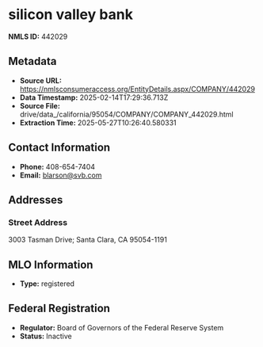 # silicon valley bank

**NMLS ID:** 442029

## Metadata
- **Source URL:** https://nmlsconsumeraccess.org/EntityDetails.aspx/COMPANY/442029
- **Data Timestamp:** 2025-02-14T17:29:36.713Z
- **Source File:** drive/data_/california/95054/COMPANY/COMPANY_442029.html
- **Extraction Time:** 2025-05-27T10:26:40.580331

## Contact Information
- **Phone:** 408-654-7404
- **Email:** blarson@svb.com

## Addresses
### Street Address
3003 Tasman Drive; Santa Clara, CA 95054-1191

## MLO Information
- **Type:** registered

## Federal Registration
- **Regulator:** Board of Governors of the Federal Reserve System
- **Status:** Inactive
